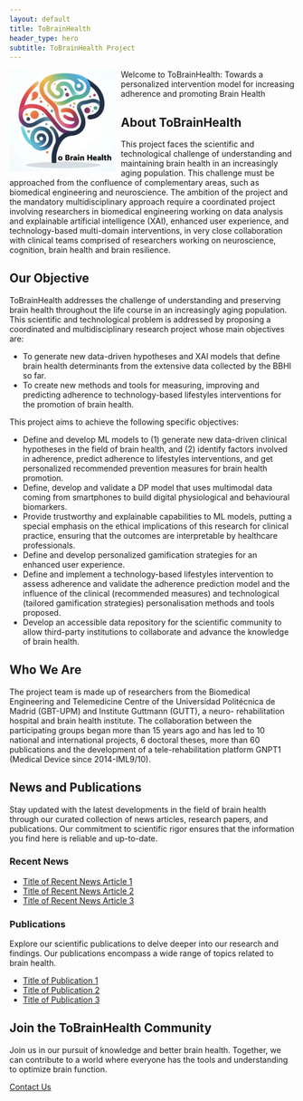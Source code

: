 ```yaml
---
layout: default
title: ToBrainHealth
header_type: hero
subtitle: ToBrainHealth Project
---
```

<div style="float: left; margin-right: 10px;">
  <img src="assets/logos/toBrainHealthLogo.png" alt="Texto alternativo" width="187">
</div>

Welcome to ToBrainHealth: Towards a personalized intervention model for increasing adherence and promoting Brain Health


## About ToBrainHealth

This project faces the scientific and technological challenge of understanding and maintaining brain health in an increasingly aging population. This challenge must be approached from the confluence of complementary areas, such as biomedical engineering and neuroscience. The ambition of the project and the mandatory multidisciplinary approach require a coordinated project involving researchers in biomedical engineering working on data analysis and explainable artificial intelligence (XAI), enhanced user experience, and technology-based multi-domain interventions, in very close collaboration with clinical teams comprised of researchers working on neuroscience, cognition, brain health and brain resilience.


## Our Objective

ToBrainHealth addresses the challenge of understanding and preserving brain health throughout the life course in an increasingly aging population. This scientific and technological problem is addressed by proposing a coordinated and multidisciplinary research project whose main objectives are:
+ To generate new data-driven hypotheses and XAI models that define brain health determinants from the extensive data collected by the BBHI so far.
+ To create new methods and tools for measuring, improving and predicting adherence to technology-based lifestyles interventions for the promotion of brain health.

This project aims to achieve the following specific objectives:
+ Define and develop ML models to (1) generate new data-driven clinical hypotheses in the field of brain health, and (2) identify factors involved in adherence, predict adherence to lifestyles interventions, and get personalized recommended prevention measures for brain health promotion.
+ Define, develop and validate a DP model that uses multimodal data coming from smartphones to build digital physiological and behavioural biomarkers.
+ Provide trustworthy and explainable capabilities to ML models, putting a special emphasis on the ethical implications of this research for clinical practice, ensuring that the outcomes are interpretable by healthcare professionals.
+ Define and develop personalized gamification strategies for an enhanced user experience.
+ Define and implement a technology-based lifestyles intervention to assess adherence and validate the adherence prediction model and the influence of the clinical (recommended measures) and technological (tailored gamification strategies) personalisation methods and tools proposed.
+ Develop an accessible data repository for the scientific community to allow third-party institutions to collaborate and advance the knowledge of brain health.

## Who We Are

The project team is made up of researchers from the Biomedical Engineering and Telemedicine Centre of the Universidad Politécnica de Madrid (GBT-UPM) and Institute Guttmann (GUTT), a neuro- rehabilitation hospital and brain health institute. The collaboration between the participating groups began more than 15 years ago and has led to 10 national and international projects, 6 doctoral theses, more than 60 publications and the development of a tele-rehabilitation platform GNPT1 (Medical Device since 2014-IML9/10).

## News and Publications

Stay updated with the latest developments in the field of brain health through our curated collection of news articles, research papers, and publications. Our commitment to scientific rigor ensures that the information you find here is reliable and up-to-date.

### Recent News

- [Title of Recent News Article 1](#)
- [Title of Recent News Article 2](#)
- [Title of Recent News Article 3](#)

### Publications

Explore our scientific publications to delve deeper into our research and findings. Our publications encompass a wide range of topics related to brain health.

- [Title of Publication 1](#)
- [Title of Publication 2](#)
- [Title of Publication 3](#)

## Join the ToBrainHealth Community

Join us in our pursuit of knowledge and better brain health. Together, we can contribute to a world where everyone has the tools and understanding to optimize brain function.

[Contact Us](mailto:info@tobrainhealth.es)
